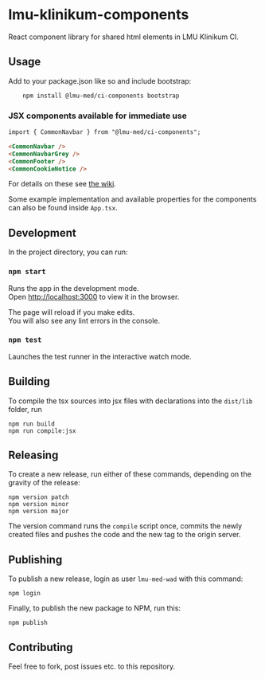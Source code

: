 # lmu-klinikum-components

React component library for shared html elements in LMU Klinikum CI.

## Usage

Add to your package.json like so and include bootstrap:

```
    npm install @lmu-med/ci-components bootstrap
```

### JSX components available for immediate use

```html
import { CommonNavbar } from "@lmu-med/ci-components";

<CommonNavbar />
<CommonNavbarGrey />
<CommonFooter />
<CommonCookieNotice />
```

For details on these see [the wiki](https://github.com/KUMteamIM/lmu-klinikum-components/wiki/Available-Components).

Some example implementation and available properties for the components can also be found inside `App.tsx`.

## Development

In the project directory, you can run:

### `npm start`

Runs the app in the development mode.\
Open [http://localhost:3000](http://localhost:3000) to view it in the browser.

The page will reload if you make edits.\
You will also see any lint errors in the console.

### `npm test`

Launches the test runner in the interactive watch mode.

## Building

To compile the tsx sources into jsx files with declarations into the `dist/lib` folder, run

```
npm run build
npm run compile:jsx
```

## Releasing

To create a new release, run either of these commands, depending on the gravity of the release:

```
npm version patch
npm version minor
npm version major
```

The version command runs the `compile` script once, commits the newly created files and pushes the code and the new tag to the origin server.

## Publishing

To publish a new release, login as user `lmu-med-wad` with this command:

    npm login

Finally, to publish the new package to NPM, run this:

    npm publish

## Contributing

Feel free to fork, post issues etc. to this repository.
